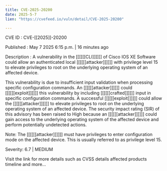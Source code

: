 ```yaml
---
title: CVE-2025-20200
date: 2025-5-7
lien: "https://cvefeed.io/vuln/detail/CVE-2025-20200"

---
```


CVE ID : CVE-[[2025]]-20200

Published :  May 7
2025
6:15 p.m. | 16 minutes ago

Description : A vulnerability in the [[[[[[CLI]]]]]] of Cisco IOS XE Software could allow an authenticated
local [[[[[[attacker]]]]]] with privilege level 15 to elevate privileges to root on the underlying operating system of an affected device.

 This vulnerability is due to insufficient input validation when processing specific configuration commands. An [[[[[[attacker]]]]]] could [[[[[[exploit]]]]]] this vulnerability by including [[[[[[crafted]]]]]] input in specific configuration commands. A successful [[[[[[exploit]]]]]] could allow the [[[[[[attacker]]]]]] to elevate privileges to root on the underlying operating system of an affected device. The security impact rating (SIR) of this advisory has been raised to High because an [[[[[[attacker]]]]]] could gain access to the underlying operating system of the affected device and perform potentially undetected actions.

 Note: The [[[[[[attacker]]]]]] must have privileges to enter configuration mode on the affected device. This is usually referred to as privilege level 15.

Severity: 6.7 | MEDIUM

Visit the link for more details
such as CVSS details
affected products
timeline
and more...
